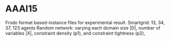 # AAAI15
Frodo format based-instance files for experimental result.
Smartgrid: 13, 34, 37, 123 agents
Random network: varying each domain size |D|, number of variables |X|, constraint density (p1), and constraint tightness (p2), 
